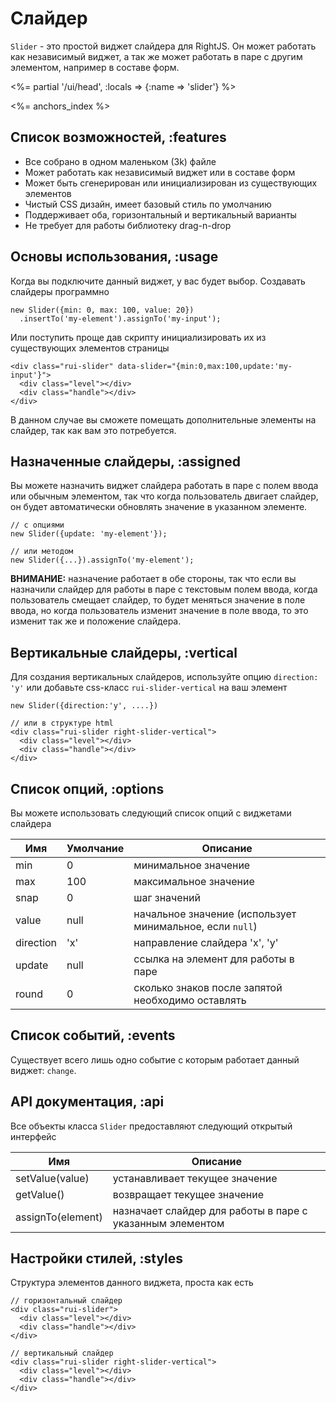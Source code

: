 # Слайдер

`Slider` - это простой виджет слайдера для RightJS. Он может работать как независимый
виджет, а так же может работать в паре с другим элементом, например в составе форм.

<%= partial '/ui/head', :locals => {:name => 'slider'} %>

<%= anchors_index %>

## Список возможностей, :features

* Все собрано в одном маленьком (3k) файле
* Может работать как независимый виджет или в составе форм
* Может быть сгенерирован или инициализирован из существующих элементов
* Чистый CSS дизайн, имеет базовый стиль по умолчанию
* Поддерживает оба, горизонтальный и вертикальный варианты
* Не требует для работы библиотеку drag-n-drop

## Основы использования, :usage

Когда вы подключите данный виджет, у вас будет выбор. Создавать слайдеры программно

    new Slider({min: 0, max: 100, value: 20})
      .insertTo('my-element').assignTo('my-input');

Или поступить проще дав скрипту инициализировать их из существующих элементов страницы

    <div class="rui-slider" data-slider="{min:0,max:100,update:'my-input'}">
      <div class="level"></div>
      <div class="handle"></div>
    </div>

В данном случае вы сможете помещать дополнительные элементы на слайдер, так как вам это
потребуется.


## Назначенные слайдеры, :assigned

Вы можете назначить виджет слайдера работать в паре с полем ввода или обычным элементом,
так что когда пользователь двигает слайдер, он будет автоматически обновлять значение
в указанном элементе.

    // с опциями
    new Slider({update: 'my-element'});

    // или методом
    new Slider({...}).assignTo('my-element');

__ВНИМАНИЕ:__ назначение работает в обе стороны, так что если вы назначили слайдер
для работы в паре с текстовым полем ввода, когда пользователь смещает слайдер, то
будет меняться значение в поле ввода, но когда пользователь изменит значение в поле
ввода, то это изменит так же и положение слайдера.


## Вертикальные слайдеры, :vertical

Для создания вертикальных слайдеров, используйте опцию `direction: 'y'` или добавьте
css-класс `rui-slider-vertical` на ваш элемент

    new Slider({direction:'y', ....})

    // или в структуре html
    <div class="rui-slider right-slider-vertical">
      <div class="level"></div>
      <div class="handle"></div>
    </div>


## Список опций, :options

Вы можете использовать следующий список опций с виджетами слайдера

Имя       | Умолчание | Описание
----------|-----------|----------------------------------------------------------------
min       | 0         | минимальное значение
max       | 100       | максимальное значение
snap      | 0         | шаг значений
value     | null      | начальное значение (использует минимальное, если `null`)
direction | 'x'       | направление слайдера 'x', 'y'
update    | null      | ссылка на элемент для работы в паре
round     | 0         | сколько знаков после запятой необходимо оставлять


## Список событий, :events

Существует всего лишь одно событие с которым работает данный виджет: `change`.


## API документация, :api

Все объекты класса `Slider` предоставляют следующий открытый интерфейс

Имя               | Описание
------------------|----------------------------------------------------------------
setValue(value)   | устанавливает текущее значение
getValue()        | возвращает текущее значение
assignTo(element) | назначает слайдер для работы в паре с указанным элементом


## Настройки стилей, :styles

Структура элементов данного виджета, проста как есть

    // горизонтальный слайдер
    <div class="rui-slider">
      <div class="level"></div>
      <div class="handle"></div>
    </div>

    // вертикальный слайдер
    <div class="rui-slider right-slider-vertical">
      <div class="level"></div>
      <div class="handle"></div>
    </div>


